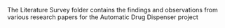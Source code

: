 The Literature Survey folder contains the findings and observations from various research papers for the Automatic Drug Dispenser project
